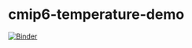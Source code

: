 # cmip6-temperature-demo

[![Binder](https://binder.pangeo.io/badge_logo.svg)](https://binder.pangeo.io/v2/gh/hdrake/cmip6-temperature-demo/master?filepath=notebooks%2F00_calculate_simulated_global_warming.ipynb)
